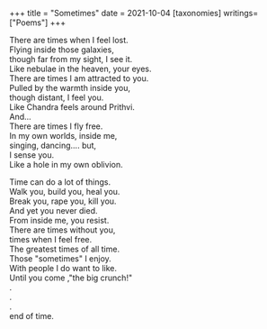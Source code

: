 +++
title = "Sometimes"
date = 2021-10-04
[taxonomies]
writings=["Poems"]
+++

There are times when I feel lost.  
Flying inside those galaxies,  
though far from my sight, I see it.  
Like nebulae in the heaven, your eyes.  
There are times I am attracted to you.  
Pulled by the warmth inside you,  
though distant, I feel you.  
Like Chandra feels around Prithvi.  
And...  
There are times I fly free.  
In my own worlds, inside me,  
singing, dancing.... but,  
I sense you.  
Like a hole in my own oblivion.  
  
Time can do a lot of things.  
Walk you, build you, heal you.  
Break you, rape you, kill you.  
And yet you never died.  
From inside me, you resist.  
There are times without you,  
times when I feel free.  
The greatest times of all time.  
Those "sometimes" I enjoy.  
With people I do want to like.  
Until you come ,"the big crunch!"  
.  
.  
.  
end of time.  
